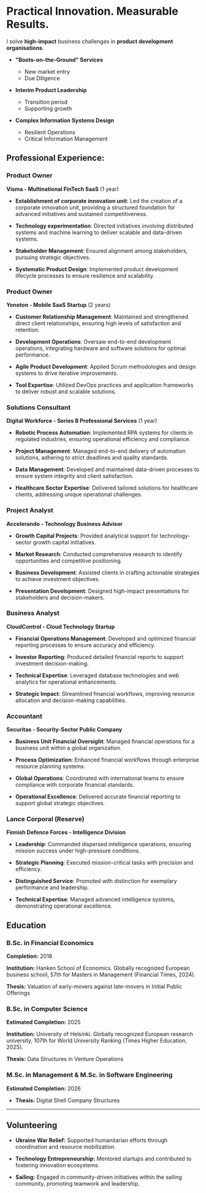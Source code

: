 # Practical Innovation. Measurable Results. 

I solve **high-impact** business challenges in **product development organisations**.

- **"Boots-on-the-Ground" Services**
  - New market entry
  - Due Diligence

- **Interim Product Leadership**
  - Transition period
  - Supporting growth

- **Complex Information Systems Design**
  - Resilient Operations
  - Critical Information Management

## Professional Experience:

### Product Owner  
**Visma - Multinational FinTech SaaS** (1 year) 

- **Establishment of corporate innovation unit**: Led the creation of a corporate innovation unit, providing a structured foundation for advanced initiatives and sustained competitiveness.
  
- **Technology experimentation**: Directed initiatives involving distributed systems and machine learning to deliver scalable and data-driven systems.

- **Stakeholder Management**: Ensured alignment among stakeholders, pursuing strategic objectives.  

- **Systematic Product Design**: Implemented product development lifecycle processes to ensure resilience and scalability.


### Product Owner  
**Yonoton - Mobile SaaS Startup** (2 years)  

- **Customer Relationship Management**: Maintained and strengthened direct client relationships, ensuring high levels of satisfaction and retention.  

- **Development Operations**: Oversaw end-to-end development operations, integrating hardware and software solutions for optimal performance.  
  
- **Agile Product Development**: Applied Scrum methodologies and design systems to drive iterative improvements.  

- **Tool Expertise**: Utilized DevOps practices and application frameworks to deliver robust and scalable solutions.


### Solutions Consultant  
**Digital Workforce - Series B Professional Services** (1 year)  

- **Robotic Process Automation**: Implemented RPA systems for clients in regulated industries, ensuring operational efficiency and compliance.
  
- **Project Management**: Managed end-to-end delivery of automation solutions, adhering to strict deadlines and quality standards.  

- **Data Management**: Developed and maintained data-driven processes to ensure system integrity and client satisfaction.  

- **Healthcare Sector Expertise**: Delivered tailored solutions for healthcare clients, addressing unique operational challenges.


### Project Analyst  
**Accelerando - Technology Business Advisor**  

- **Growth Capital Projects**: Provided analytical support for technology-sector growth capital initiatives.

- **Market Research**: Conducted comprehensive research to identify opportunities and competitive positioning.  

- **Business Development**: Assisted clients in crafting actionable strategies to achieve investment objectives.  

- **Presentation Development**: Designed high-impact presentations for stakeholders and decision-makers.


### Business Analyst  
**CloudControl - Cloud Technology Startup**  

- **Financial Operations Management**: Developed and optimized financial reporting processes to ensure accuracy and efficiency.  

- **Investor Reporting**: Produced detailed financial reports to support investment decision-making.  

- **Technical Expertise**: Leveraged database technologies and web analytics for operational enhancements.  

- **Strategic Impact**: Streamlined financial workflows, improving resource allocation and decision-making capabilities.


### Accountant  
**Securitas - Security-Sector Public Company**

- **Business Unit Financial Oversight**: Managed financial operations for a business unit within a global organization.  

- **Process Optimization**: Enhanced financial workflows through enterprise resource planning systems.  

- **Global Operations**: Coordinated with international teams to ensure compliance with corporate financial standards.  

- **Operational Excellence**: Delivered accurate financial reporting to support global strategic objectives.


### Lance Corporal (Reserve)  
**Finnish Defence Forces - Intelligence Division**  

- **Leadership**: Commanded dispersed intelligence operations, ensuring mission success under high-pressure conditions.  

- **Strategic Planning**: Executed mission-critical tasks with precision and efficiency.  

- **Distinguished Service**: Promoted with distinction for exemplary performance and leadership.  

- **Technical Expertise**: Managed advanced intelligence systems, demonstrating operational excellence.  

  


## Education

### B.Sc. in Financial Economics  
**Completion:** 2018

**Institution:** Hanken School of Economics. Globally recognized European business school, 57th for Masters in Management (Financial Times, 2024).

**Thesis:** Valuation of early-movers against late-movers in Initial Public Offerings


### B.Sc. in Computer Science 
**Estimated Completion:** 2025  

**Institution:** University of Helsinki. Globally recognized European research university, 107th for World University Ranking (Times Higher Education, 2025).    

**Thesis:**  Data Structures in Venture Operations


### M.Sc. in Management & M.Sc. in Software Engineering
**Estimated Completion:** 2026  

- **Thesis:** Digital Shell Company Structures

---

## Volunteering  

- **Ukraine War Relief:** Supported humanitarian efforts through coordination and resource mobilization.
 
- **Technology Entrepreneurship:** Mentored startups and contributed to fostering innovation ecosystems.  

- **Sailing:** Engaged in community-driven initiatives within the sailing community, promoting teamwork and leadership.  
